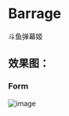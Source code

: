 # Barrage
斗鱼弹幕姬

## 效果图：
### Form
![image](https://github.com/YuanJianTing/WinForm.UI/blob/master/WinForm.UI/WinForm.UI.Test/screenshot/form.png)
